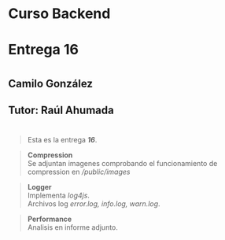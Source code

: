 # **Curso Backend**
# Entrega 16
#
## Camilo González
## Tutor: Raúl Ahumada
#

>Esta es la entrega ***16***.

>**Compression**\
>Se adjuntan imagenes comprobando el funcionamiento de compression en */public/images*

>**Logger**\
>Implementa *log4js*.\
>Archivos log *error.log, info.log, warn.log*.

>**Performance**\
>Analisis en informe adjunto.

